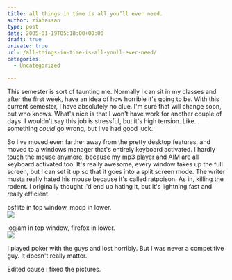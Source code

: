 ```yaml
---
title: all things in time is all you’ll ever need.
author: ziahassan
type: post
date: 2005-01-19T05:18:00+00:00
draft: true
private: true
url: /all-things-in-time-is-all-youll-ever-need/
categories:
  - Uncategorized

---
```

This semester is sort of taunting me. Normally I can sit in my classes and after the first week, have an idea of how horrible it&apos;s going to be. With this current semester, I have absolutely no clue. I&apos;m sure that will change soon, but who knows. What&apos;s nice is that I won&apos;t have work for another couple of days. I wouldn&apos;t say this job is stressful, but it&apos;s high tension. Like&#8230; something _could_ go wrong, but I&apos;ve had good luck. 

So I&apos;ve moved even farther away from the pretty desktop features, and moved to a windows manager that&apos;s entirely keyboard activated. I hardly touch the mouse anymore, because my mp3 player and AIM are all keyboard activated too. It&apos;s really awesome, every window takes up the full screen, but I can set it up so that it goes into a split screen mode. The writer musta really hated his mouse because it&apos;s called ratpoison. As in, killing the rodent. I originally thought I&apos;d end up hating it, but it&apos;s lightning fast and really efficient. 

bsflite in top window, mocp in lower.  
<img decoding="async" src="https://i2.wp.com/www.jamaicanbobsled.com/new/pics/ratpoisonrules.jpg" data-recalc-dims="1" /> 

logjam in top window, firefox in lower.  
<img decoding="async" src="https://i1.wp.com/www.jamaicanbobsled.com/new/pics/ratpoisonrules2.jpg" data-recalc-dims="1" /> 

I played poker with the guys and lost horribly. But I was never a competitive guy. It doesn&apos;t really matter.

Edited cause i fixed the pictures.